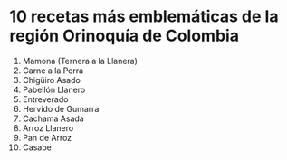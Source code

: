 # 10 recetas más emblemáticas de la región Orinoquía de Colombia

1.  Mamona (Ternera a la Llanera)
2.  Carne a la Perra
3.  Chigüiro Asado
4.  Pabellón Llanero
5.  Entreverado
6.  Hervido de Gumarra
7.  Cachama Asada
8.  Arroz Llanero
9.  Pan de Arroz
10. Casabe

